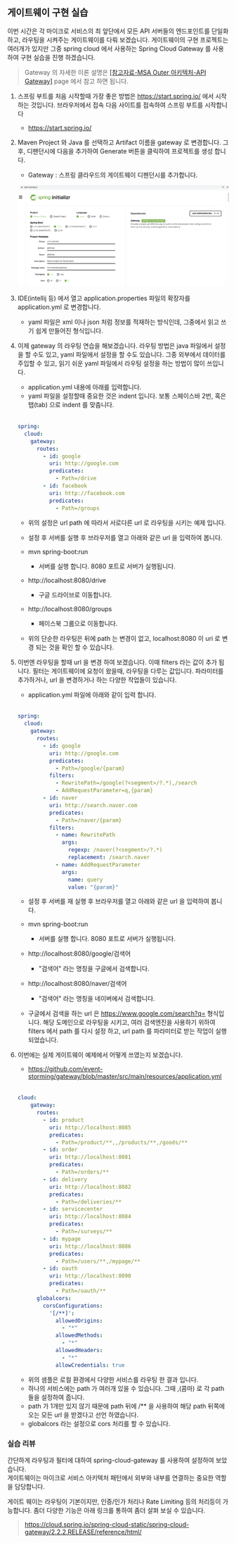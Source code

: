 ## 게이트웨이 구현 실습

이번 시간은 각 마이크로 서비스의 최 앞단에서 모든 API 서버들의 엔드포인트를 단일화하고, 라우팅을 시켜주는 게이트웨이를 다뤄 보겠습니다. 게이트웨이의 구현 프로젝트는 여러개가 있지만 그중 spring cloud 에서 사용하는 Spring Cloud Gateway 를 사용 하여 구현 실습을 진행 하겠습니다. 

> Gateway 의 자세한 이론 설명은 [[참고자료-MSA Outer 아키텍처-API Gateway]](/#/참고자료/05_MSA%20Outer%20아키텍처/02_API%20Gateway) page 에서 참고 하면 됩니다. 


1. 스프링 부트를 처음 시작할때 가장 좋은 방법은 https://start.spring.io/ 에서 시작하는 것입니다. 브라우저에서 접속 다음 사이트를 접속하여 스프링 부트를 시작합니다
	- https://start.spring.io/

2. Maven Project 와 Java 를 선택하고 Artifact 이름을 gateway 로 변경합니다. 그 후, 디펜던시에 다음을 추가하여 Generate 버튼을 클릭하여 프로젝트를 생성 합니다.

	- Gateway : 스프링 클라우드의 게이트웨이 디펜던시를 추가합니다.
	
	![code01](/img/03_Bizdevops/04/05/03_04_05_15.png)

3. IDE(intellij 등) 에서 열고 application.properties 파일의 확장자를 application.yml 로 변경합니다.
	- yaml 파일은 xml 이나 json 처럼 정보를 적재하는 방식인데, 그중에서 읽고 쓰기 쉽게 만들어진 형식입니다.

4. 이제 gateway 의 라우팅 연습을 해보겠습니다. 라우팅 방법은 java 파일에서 설정을 할 수도 있고, yaml 파일에서 설정을 할 수도 있습니다. 그중 외부에서 데이터를 주입할 수 있고, 읽기 쉬운 yaml 파일에서 라우팅 설정을 하는 방법이 많이 쓰입니다.

	- application.yml 내용에 아래를 입력합니다.
	- yaml 파일을 설정할때 중요한 것은 indent 입니다. 보통 스페이스바 2번, 혹은 탭(tab) 으로 indent 를 맞춥니다.

	```yaml

	spring:
	  cloud:
	    gateway:
	      routes:
	        - id: google
	          uri: http://google.com
	          predicates:
	            - Path=/drive
	        - id: facebook
	          uri: http://facebook.com
	          predicates:
	            - Path=/groups
	```

	- 위의 설정은 url path 에 따라서 서로다른 url 로 라우팅을 시키는 예제 입니다.
	- 설정 후 서버를 실행 후 브라우저를 열고 아래와 같은 url 을 입력하여 봅니다.
	- mvn spring-boot:run
		- 서버를 실행 합니다. 8080 포트로 서버가 실행됩니다.
	- http://localhost:8080/drive
		- 구글 드라이브로 이동합니다.
	- http://localhost:8080/groups
		- 페이스북 그룹으로 이동합니다.

	- 위의 단순한 라우팅은 뒤에 path 는 변경이 없고, localhost:8080 이 uri 로 변경 되는 것을 확인 할 수 있습니다.

5. 이번엔 라우팅을 할때 url 을 변경 하여 보겠습니다. 이때 filters 라는 값이 추가 됩니다. 필터는 게이트웨이에 요청이 왔을때, 라우팅을 다루는 값입니다. 파라미터를 추가하거나, url 을 변경하거나 하는 다양한 작업들이 있습니다.

	- application.yml 파일에 아래와 같이 입력 합니다.
	
	```yaml

	spring:
	  cloud:
	    gateway:
	      routes:
	        - id: google
	          uri: http://google.com
	          predicates:
	            - Path=/google/{param}
	          filters:
	            - RewritePath=/google(?<segment>/?.*),/search
	            - AddRequestParameter=q,{param}
	        - id: naver
	          uri: http://search.naver.com
	          predicates:
	            - Path=/naver/{param}
	          filters:
	            - name: RewritePath
	              args:
	                regexp: /naver(?<segment>/?.*)
	                replacement: /search.naver
	            - name: AddRequestParameter
	              args:
	                name: query
	                value: "{param}"
	```

	- 설정 후 서버를 재 실행 후 브라우저를 열고 아래와 같은 url 을 입력하여 봅니다.
	- mvn spring-boot:run
		- 서버를 실행 합니다. 8080 포트로 서버가 실행됩니다.
	- http://localhost:8080/google/검색어
		- "검색어" 라는 명칭을 구글에서 검색합니다.
	- http://localhost:8080/naver/검색어
		- "검색어" 라는 명칭을 네이버에서 검색합니다.

	- 구글에서 검색을 하는 url 은 https://www.google.com/search?q= 형식입니다. 해당 도메인으로 라우팅을 시키고, 여러 검색엔진을 사용하기 위하여 filters 에서 path 를 다시 설정 하고, url path 를 파라미터로 받는 작업이 실행 되었습니다.  

6. 이번에는 실제 게이트웨이 예제에서 어떻게 쓰였는지 보겠습니다.

	- https://github.com/event-storming/gateway/blob/master/src/main/resources/application.yml

	```yaml

	cloud:
	    gateway:
	      routes:
	        - id: product
	          uri: http://localhost:8085
	          predicates:
	            - Path=/product/**,,/products/**,/goods/**
	        - id: order
	          uri: http://localhost:8081
	          predicates:
	            - Path=/orders/**
	        - id: delivery
	          uri: http://localhost:8082
	          predicates:
	            - Path=/deliveries/**
	        - id: servicecenter
	          uri: http://localhost:8084
	          predicates:
	            - Path=/surveys/**
	        - id: mypage
	          uri: http://localhost:8086
	          predicates:
	            - Path=/users/**,/mypage/**
	        - id: oauth
	          uri: http://localhost:8090
	          predicates:
	            - Path=/oauth/**
	      globalcors:
	        corsConfigurations:
	          '[/**]':
	            allowedOrigins:
	              - "*"
	            allowedMethods:
	              - "*"
	            allowedHeaders:
	              - "*"
	            allowCredentials: true
	```

	- 위의 샘플은 로컬 환경에서 다양한 서비스를 라우팅 한 결과 입니다.
	- 하나의 서비스에는 path 가 여러개 있을 수 있습니다. 그때 ,(콤마) 로 각 path 들을 설정하여 줍니다.
	- path 가 1개만 있지 않기 때문에 path 뒤에 /** 을 사용하여 해당 path 뒤쪽에 오는 모든 url 을 받겠다고 선언 하였습니다.
	- globalcors 라는 설정으로 cors 처리를 할 수 있습니다.



### 실습 리뷰
간단하게 라우팅과 필터에 대하여 spring-cloud-gateway 를 사용하여 설정하여 보았습니다.  
게이트웨이는 마이크로 서비스 아키텍처 패턴에서 외부와 내부를 연결하는 중요한 역할을 담당합니다.

게이트 웨이는 라우팅이 기본이지만, 인증/인가 처리나 Rate Limiting 등의 처리등이 가능합니다.
좀더 다양한 기능은 아래 링크를 통하여 좀더 살펴 보실 수 있습니다.

> https://cloud.spring.io/spring-cloud-static/spring-cloud-gateway/2.2.2.RELEASE/reference/html/


<br/>





